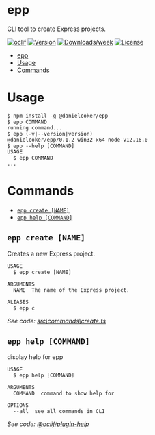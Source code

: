 # epp

CLI tool to create Express projects.

[![oclif](https://img.shields.io/badge/cli-oclif-brightgreen.svg)](https://oclif.io)
[![Version](https://img.shields.io/npm/v/@danielcoker/epp.svg)](https://npmjs.org/package/@danielcoker/epp)
[![Downloads/week](https://img.shields.io/npm/dw/@danielcoker/epp.svg)](https://npmjs.org/package/@danielcokerepp)
[![License](https://img.shields.io/npm/l/epp.svg)](https://github.com/danielcoker/epp/blob/master/package.json)

<!-- toc -->
* [epp](#epp)
* [Usage](#usage)
* [Commands](#commands)
<!-- tocstop -->

# Usage

<!-- usage -->
```sh-session
$ npm install -g @danielcoker/epp
$ epp COMMAND
running command...
$ epp (-v|--version|version)
@danielcoker/epp/0.1.2 win32-x64 node-v12.16.0
$ epp --help [COMMAND]
USAGE
  $ epp COMMAND
...
```
<!-- usagestop -->

# Commands

<!-- commands -->
* [`epp create [NAME]`](#epp-create-name)
* [`epp help [COMMAND]`](#epp-help-command)

## `epp create [NAME]`

Creates a new Express project.

```
USAGE
  $ epp create [NAME]

ARGUMENTS
  NAME  The name of the Express project.

ALIASES
  $ epp c
```

_See code: [src\commands\create.ts](https://github.com/danielcoker/epp/blob/v0.1.2/src\commands\create.ts)_

## `epp help [COMMAND]`

display help for epp

```
USAGE
  $ epp help [COMMAND]

ARGUMENTS
  COMMAND  command to show help for

OPTIONS
  --all  see all commands in CLI
```

_See code: [@oclif/plugin-help](https://github.com/oclif/plugin-help/blob/v3.2.0/src\commands\help.ts)_
<!-- commandsstop -->
